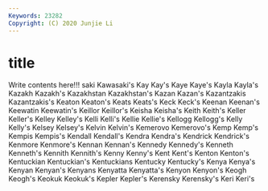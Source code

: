 ```yaml
---
Keywords: 23282
Copyright: (C) 2020 Junjie Li
---
```


# title

Write contents here!!!
saki 
Kawasaki's
Kay 
Kay's 
Kaye 
Kaye's 
Kayla 
Kayla's 
Kazakh 
Kazakh's 
Kazakhstan 
Kazakhstan's
Kazan 
Kazan's 
Kazantzakis 
Kazantzakis's 
Keaton 
Keaton's 
Keats 
Keats's 
Keck 
Keck's
Keenan 
Keenan's 
Keewatin 
Keewatin's 
Keillor 
Keillor's 
Keisha 
Keisha's 
Keith 
Keith's
Keller 
Keller's 
Kelley 
Kelley's 
Kelli 
Kelli's 
Kellie 
Kellie's 
Kellogg 
Kellogg's
Kelly 
Kelly's 
Kelsey 
Kelsey's 
Kelvin 
Kelvin's 
Kemerovo 
Kemerovo's 
Kemp 
Kemp's
Kempis 
Kempis's 
Kendall 
Kendall's 
Kendra 
Kendra's 
Kendrick 
Kendrick's 
Kenmore 
Kenmore's
Kennan 
Kennan's 
Kennedy 
Kennedy's 
Kenneth 
Kenneth's 
Kennith 
Kennith's 
Kenny 
Kenny's
Kent 
Kent's 
Kenton 
Kenton's 
Kentuckian 
Kentuckian's 
Kentuckians 
Kentucky 
Kentucky's 
Kenya
Kenya's 
Kenyan 
Kenyan's 
Kenyans 
Kenyatta 
Kenyatta's 
Kenyon 
Kenyon's 
Keogh 
Keogh's
Keokuk 
Keokuk's 
Kepler 
Kepler's 
Kerensky 
Kerensky's 
Keri 
Keri's 
